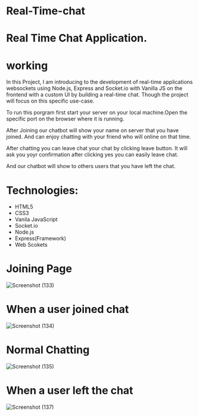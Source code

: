 # Real-Time-chat


# Real Time Chat Application.

# working
In this Project, I am introducing to the development of real-time applications websockets using Node.js, Express and Socket.io with Vanilla JS on the frontend with a custom UI by building a real-time chat. Though the project will focus on this specific use-case.

To run this porgram first start your server on your local machine.Open the specific port on the browser where it is running.

After Joining our chatbot will show your name on server that you have joined. And can enjoy chatting with your friend who will online on that time.

After chatting you can leave chat your chat by clicking leave button. It will ask you yoyr confirmation after clicking yes you can easily leave chat.

And our chatbot will show to others users that you have left the chat.


# Technologies:
- HTML5
- CSS3
- Vanila JavaScript
- Socket.io
- Node.js
- Express(Framework)
- Web Scokets

# Joining Page
![Screenshot (133)](https://user-images.githubusercontent.com/84495822/130458880-f547b739-c4ac-4269-9798-2aa0524325d8.png)

# When a user joined chat
![Screenshot (134)](https://user-images.githubusercontent.com/84495822/130458973-a1d2b3e1-18f3-4099-8606-290a69e87012.png)

# Normal Chatting
![Screenshot (135)](https://user-images.githubusercontent.com/84495822/130459070-e302c96d-d9fd-478a-9bfc-d5dc152447d6.png)

# When a user left the chat
![Screenshot (137)](https://user-images.githubusercontent.com/84495822/130459167-d843e647-a1c5-4c30-bb58-570ef34d60a9.png)

